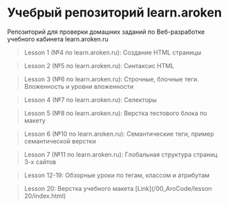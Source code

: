 # Учебрый репозиторий learn.aroken

Репозиторий для проверки домашних заданий по Веб-разработке учебного кабинета learn.aroken.ru

> Lesson 1 (№4 по learn.aroken.ru):
> Создание HTML страницы

> Lesson 2 (№5 по learn.aroken.ru):
> Синтаксис HTML

> Lesson 3 (№6 по learn.aroken.ru):
> Строчные, блочные теги. Вложенность и уровни вложенности

> Lesson 4 (№7 по learn.aroken.ru):
> Селекторы

> Lesson 5 (№8 по learn.aroken.ru):
> Верстка тестового блока по макету

> Lesson 6 (№10 по learn.aroken.ru):
> Семантические теги, пример семантической верстки

> Lesson 7 (№11 по learn.aroken.ru):
> Глобальная структура страниц 3-х сайтов

> Lesson 12-19:
> Обзорные уроки по тегам, классом и атрибутам

> Lesson 20:
> Верстка учебного макета [Link](/00_AroCode/lesson 20/index.html)
